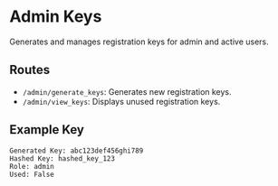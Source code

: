 # Admin Keys

Generates and manages registration keys for admin and active users.

## Routes
- `/admin/generate_keys`: Generates new registration keys.
- `/admin/view_keys`: Displays unused registration keys.

## Example Key
```plaintext
Generated Key: abc123def456ghi789
Hashed Key: hashed_key_123
Role: admin
Used: False
